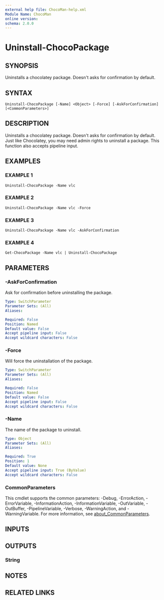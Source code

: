 ```yaml
---
external help file: ChocoMan-help.xml
Module Name: ChocoMan
online version:
schema: 2.0.0
---
```


# Uninstall-ChocoPackage

## SYNOPSIS
Uninstalls a chocolatey package.
Doesn't asks for confirmation by default.

## SYNTAX

```
Uninstall-ChocoPackage [-Name] <Object> [-Force] [-AskForConfirmation] [<CommonParameters>]
```

## DESCRIPTION
Uninstalls a chocolatey package.
Doesn't asks for confirmation by default.
Just like Chocolatey, you may need admin rights to uninstall a package.
This function also accepts pipeline input.

## EXAMPLES

### EXAMPLE 1
```
Uninstall-ChocoPackage -Name vlc
```

### EXAMPLE 2
```
Uninstall-ChocoPackage -Name vlc -Force
```

### EXAMPLE 3
```
Uninstall-ChocoPackage -Name vlc -AskForConfirmation
```

### EXAMPLE 4
```
Get-ChocoPackage -Name vlc | Uninstall-ChocoPackage
```

## PARAMETERS

### -AskForConfirmation
Ask for confirmation before uninstalling the package.

```yaml
Type: SwitchParameter
Parameter Sets: (All)
Aliases:

Required: False
Position: Named
Default value: False
Accept pipeline input: False
Accept wildcard characters: False
```

### -Force
Will force the uninstallation of the package.

```yaml
Type: SwitchParameter
Parameter Sets: (All)
Aliases:

Required: False
Position: Named
Default value: False
Accept pipeline input: False
Accept wildcard characters: False
```

### -Name
The name of the package to uninstall.

```yaml
Type: Object
Parameter Sets: (All)
Aliases:

Required: True
Position: 1
Default value: None
Accept pipeline input: True (ByValue)
Accept wildcard characters: False
```

### CommonParameters
This cmdlet supports the common parameters: -Debug, -ErrorAction, -ErrorVariable, -InformationAction, -InformationVariable, -OutVariable, -OutBuffer, -PipelineVariable, -Verbose, -WarningAction, and -WarningVariable. For more information, see [about_CommonParameters](http://go.microsoft.com/fwlink/?LinkID=113216).

## INPUTS

## OUTPUTS

### String
## NOTES

## RELATED LINKS
